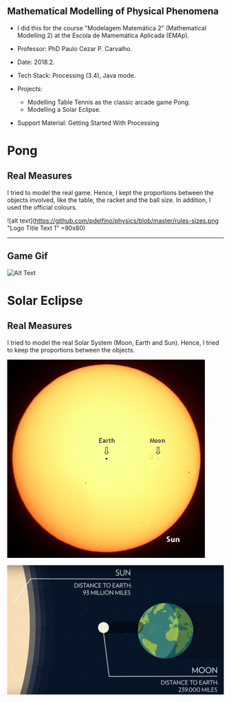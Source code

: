 Mathematical Modelling of Physical Phenomena 
---

 + I did this for the course "Modelagem Matemática 2" (Mathematical Modelling 2) at the Escola de Mamemática Aplicada (EMAp). 
 
 + Professor: PhD Paulo Cezar P. Carvalho.

 + Date: 2018.2.

 + Tech Stack: Processing (3.4), Java mode.

 + Projects: 
   - Modelling Table Tennis as the classic arcade game Pong.
   - Modelling a Solar Eclipse.
   
 + Support Material: Getting Started With Processing
 
# Pong
 
Real Measures
---
 
 I tried to model the real game. Hence, I kept the proportions between the objects involved, like the table, the racket and the ball size. In addition, I used the official colours. 
 
 ![alt text](https://github.com/pdelfino/physics/blob/master/rules-sizes.png "Logo Title Text 1" =90x80)

---

Game Gif
---

![Alt Text](https://media.giphy.com/media/2440Yhc1g5va07Ly09/giphy.gif=50x50)


# Solar Eclipse


 
Real Measures
---

I tried to model the real Solar System (Moon, Earth and Sun). Hence, I tried to keep the proportions between the objects.


 ![alt text](https://github.com/pdelfino/physics/blob/master/proportion-moon-earth-sun.png "Proportion between the Earth, the Sun and the Moon")

 ![alt text](https://github.com/pdelfino/physics/blob/master/solar-eclipse-diff.png "Solar Eclipse out of scale") 
